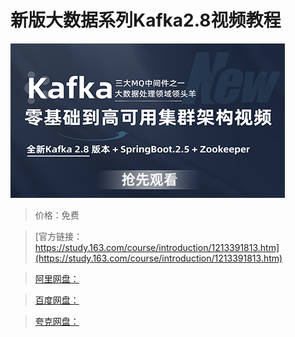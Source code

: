 # 新版大数据系列Kafka2.8视频教程

![img](../../../assets/study163/free/7e7ba9bda93d41e396545509729180bd.jpg)

> 价格：免费

> [官方链接：https://study.163.com/course/introduction/1213391813.htm](https://study.163.com/course/introduction/1213391813.htm)

> [阿里网盘：]()

> [百度网盘：]()

> [夸克网盘：]()
